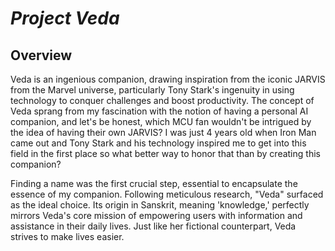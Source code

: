 # *Project Veda*

## Overview

Veda is an ingenious companion, drawing inspiration from the iconic JARVIS from the Marvel universe, particularly Tony Stark's ingenuity in using technology to conquer challenges and boost productivity. The concept of Veda sprang from my fascination with the notion of having a personal AI companion, and let's be honest, which MCU fan wouldn't be intrigued by the idea of having their own JARVIS? I was just 4 years old when Iron Man came out and Tony Stark and his technology inspired me to get into this field in the first place so what better way to honor that than by creating this companion?

Finding a name was the first crucial step, essential to encapsulate the essence of my companion. Following meticulous research, "Veda" surfaced as the ideal choice. Its origin in Sanskrit, meaning 'knowledge,' perfectly mirrors Veda's core mission of empowering users with information and assistance in their daily lives. Just like her fictional counterpart, Veda strives to make lives easier. 




